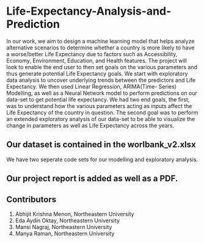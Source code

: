 # Life-Expectancy-Analysis-and-Prediction
In our work, we aim to design a machine learning
model that helps analyze alternative scenarios to determine
whether a country is more likely to have a worse/better Life
Expectancy due to factors such as Accessibility, Economy,
Environment, Education, and Health features. The project
will look to enable the end user to then set goals on
the various parameters and thus generate potential Life
Expectancy goals.
We start with exploratory data analysis to uncover
underlying trends between the predictors and Life
Expectancy. We then used Linear Regression, ARIMA(Time-
Series) Modelling, as well as a Neural Network model
to perform predictions on our data-set to get potential
life expectancy. We had two end goals, the first, was to
understand how the various parameters acting as inputs
affect the Life Expectancy of the country in question.
The second goal was to perform an extended exploratory
analysis of our data-set to be able to visualize the change
in parameters as well as Life Expectancy across the years.



## Our dataset is contained in the worlbank_v2.xlsx

We have two seperate code sets for our modelling and exploratory analysis. 

## Our project report is added as well as a PDF.


## Contributors
1) Abhijit Krishna Menon, Northeastern University 
2) Eda Aydin Oktay, Northeastern University
3) Mansi Nagraj, Northeastern University
4) Manya Raman, Northeastern University

